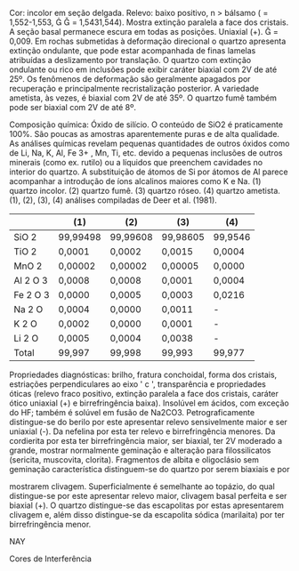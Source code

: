 Cor: incolor em seção delgada. Relevo: baixo positivo, n &gt; bálsamo (  = 1,552-1,553,   = 1,5431,544). Mostra extinção paralela a face dos cristais. A seção basal permanece escura em todas as posições. Uniaxial (+).  = 0,009. Em rochas submetidas à deformação direcional o quartzo apresenta extinção ondulante, que pode estar acompanhada de finas lamelas atribuídas a deslizamento por translação. O quartzo com extinção ondulante ou rico em inclusões pode exibir caráter biaxial com 2V de até 25º. Os fenômenos de deformação são geralmente apagados por recuperação e principalmente recristalização posterior. A variedade ametista, às vezes, é biaxial com 2V de até 35º. O quartzo fumê também pode ser biaxial com 2V de até 8º.

Composição  química: Óxido  de  silício.  O  conteúdo  de  SiO2  é  praticamente  100%.  São  poucas  as  amostras aparentemente puras e de alta qualidade. As análises químicas revelam pequenas quantidades de outros óxidos como de Li, Na, K, Al, Fe 3+ , Mn, Ti, etc. devido a pequenas inclusões de outros minerais (como ex. rutilo) ou a líquidos que preenchem cavidades no interior do quartzo. A substituição de átomos de Si por átomos de Al parece acompanhar a introdução de íons alcalinos maiores como K e Na. (1) quartzo incolor. (2) quartzo fumê. (3) quartzo róseo. (4) quartzo ametista. (1), (2), (3), (4) análises compiladas de Deer et al. (1981).

|          | (1)      | (2)      | (3)      | (4)     |
|----------|----------|----------|----------|---------|
| SiO 2    | 99,99498 | 99,99608 | 99,98605 | 99,9546 |
| TiO 2    | 0,0001   | 0,0002   | 0,0015   | 0,0004  |
| MnO 2    | 0,00002  | 0,00002  | 0,00005  | 0,0000  |
| Al 2 O 3 | 0,0008   | 0,0008   | 0,0001   | 0,0004  |
| Fe 2 O 3 | 0,0000   | 0,0005   | 0,0003   | 0,0216  |
| Na 2 O   | 0,0004   | 0,0000   | 0,0011   | -       |
| K 2 O    | 0,0002   | 0,0000   | 0,0001   | -       |
| Li 2 O   | 0,0005   | 0,0004   | 0,0038   | -       |
| Total    | 99,997   | 99,998   | 99,993   | 99,977  |

Propriedades  diagnósticas: brilho, fratura conchoidal, forma dos cristais, estriações perpendiculares ao eixo ' c ', transparência e propriedades óticas (relevo fraco positivo, extinção paralela a face dos cristais, caráter ótico uniaxial (+) e  birrefringência  baixa).  Insolúvel  em  ácidos,  com  exceção  do  HF;  também  é  solúvel  em  fusão  de  Na2CO3. Petrograficamente distingue-se do berilo por este apresentar relevo sensivelmente maior e ser uniaxial (-). Da nefelina por  esta  ter  relevo  e  birrefringência  menores.  Da  cordierita  por  esta  ter  birrefringência  maior,  ser  biaxial,  ter  2V moderado  a  grande,  mostrar  normalmente  geminação  e  alteração  para  filossilicatos  (sericita,  muscovita,  clorita). Fragmentos de albita e oligoclásio sem geminação característica distinguem-se do quartzo por serem biaxiais e por

mostrarem clivagem. Superficialmente é semelhante ao topázio, do qual distingue-se por este apresentar relevo maior, clivagem basal perfeita e ser biaxial (+). O quartzo distingue-se das escapolitas por estas apresentarem clivagem e, além disso distingue-se da escapolita sódica (marilaita) por ter birrefringência menor.

NAY

Cores de Interferência
